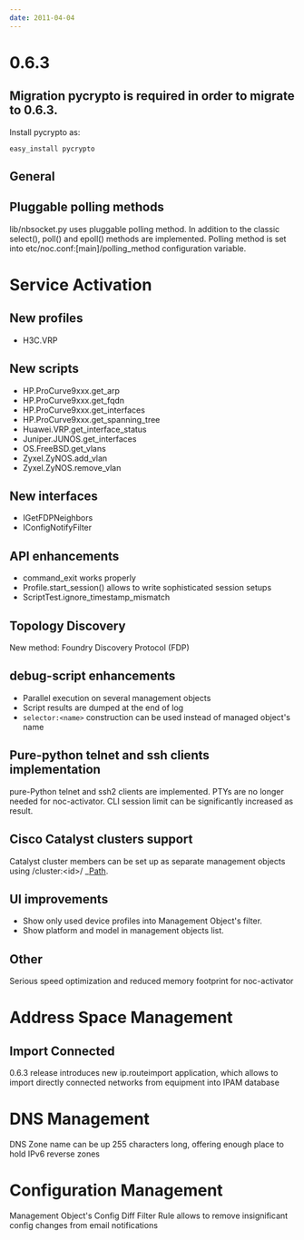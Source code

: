 ```yaml
---
date: 2011-04-04
---
```


# 0.6.3

## Migration pycrypto is required in order to migrate to 0.6.3.

Install pycrypto as:

```
easy_install pycrypto
```

## General

## Pluggable polling methods

lib/nbsocket.py uses pluggable polling method. In addition to the
classic select(), poll() and epoll() methods are implemented. Polling
method is set into etc/noc.conf:\[main\]/polling_method configuration
variable.

# Service Activation

## New profiles

- H3C.VRP

## New scripts

- HP.ProCurve9xxx.get_arp
- HP.ProCurve9xxx.get_fqdn
- HP.ProCurve9xxx.get_interfaces
- HP.ProCurve9xxx.get_spanning_tree
- Huawei.VRP.get_interface_status
- Juniper.JUNOS.get_interfaces
- OS.FreeBSD.get_vlans
- Zyxel.ZyNOS.add_vlan
- Zyxel.ZyNOS.remove_vlan

## New interfaces

- IGetFDPNeighbors
- IConfigNotifyFilter

## API enhancements

- command_exit works properly
- Profile.start_session() allows to write sophisticated session
  setups
- ScriptTest.ignore_timestamp_mismatch

## Topology Discovery

New method: Foundry Discovery Protocol (FDP)

## debug-script enhancements

- Parallel execution on several management objects
- Script results are dumped at the end of log
- `selector:<name>` construction can be used instead of managed
  object's name

## Pure-python telnet and ssh clients implementation

pure-Python telnet and ssh2 clients are implemented. PTYs are no longer
needed for noc-activator. CLI session limit can be significantly
increased as result.

## Cisco Catalyst clusters support

Catalyst cluster members can be set up as separate management objects
using /cluster:&lt;id&gt;/ \_[Path]().

## UI improvements

- Show only used device profiles into Management Object's filter.
- Show platform and model in management objects list.

## Other

Serious speed optimization and reduced memory footprint for
noc-activator

# Address Space Management

## Import Connected

0.6.3 release introduces new ip.routeimport application, which allows to
import directly connected networks from equipment into IPAM database

# DNS Management

DNS Zone name can be up 255 characters long, offering enough place to
hold IPv6 reverse zones

# Configuration Management

Management Object's Config Diff Filter Rule allows to remove
insignificant config changes from email notifications
